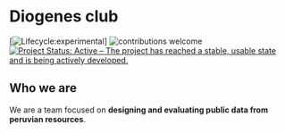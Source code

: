 # **Diogenes club**

<!-- badges: start -->


[![Lifecycle:experimental](https://img.shields.io/badge/lifecycle-experimental-orange.svg)]
![contributions welcome](https://img.shields.io/badge/contributions-welcome-brightgreen.svg?style=flat)
[![Project Status: Active – The project has reached a stable, usable state and is being actively developed.](https://www.repostatus.org/badges/latest/active.svg)](https://www.repostatus.org/#active)

<!-- badges: end -->

## **Who we are**

We are a team focused on **designing and evaluating public data from peruvian resources**. 
